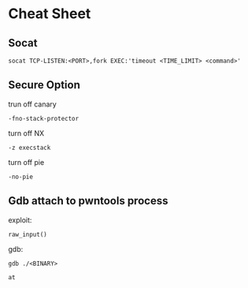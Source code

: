 # Cheat Sheet

## Socat
```
socat TCP-LISTEN:<PORT>,fork EXEC:'timeout <TIME_LIMIT> <command>'
```

## Secure Option
trun off canary
```
-fno-stack-protector
```

turn off NX
```
-z execstack
```

turn off pie
```
-no-pie
```

## Gdb attach to pwntools process
exploit: 
```
raw_input()
```

gdb:
```
gdb ./<BINARY>
```
```
at
```
